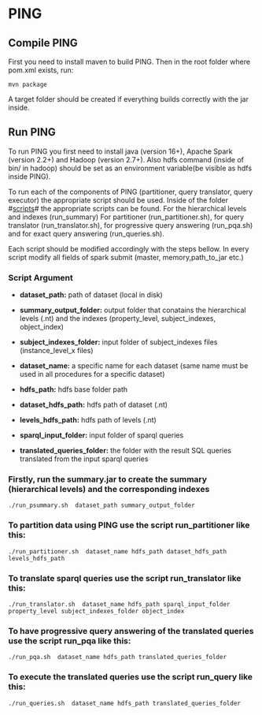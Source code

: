 # PING

## Compile PING
First you need to install maven to build PING. Then in the root folder where pom.xml exists, run:
```
mvn package
```
A target folder should be created if everything builds correctly with the jar inside.

## Run PING
To run PING you first need to install java (version 16+), Apache Spark (version 2.2+) and Hadoop (version 2.7+). Also hdfs command (inside of bin/ in hadoop) should be set as an environment variable(be visible as hdfs inside PING).

To run each of the components of PING (partitioner, query translator, query executor) the appropriate script should be used.
Inside of the folder #[scripts](https://github.com/giannisvassiliou/PING_ISWC_2023/tree/main/scripts)# the appropriate scripts can be found. For the hierarchical levels and indexes (run_summary)  For partitioner (run_partitioner.sh), for query translator (run_translator.sh), for progressive query answering (run_pqa.sh) and for exact query answering (run_queries.sh).

Each script should be modified accordingly with the steps bellow. In every script modify all fields of spark submit (master, memory,path_to_jar etc.)



### Script Argument

* **dataset_path:** path of dataset (local in disk)

* **summary_output_folder:** output folder that conatains the hierarchical levels (.nt) and the indexes (property_level, subject_indexes, object_index)  

* **subject_indexes_folder:** input folder of subject_indexes files (instance_level_x files)

* **dataset_name:** a specific name for each dataset (same name must be used in all procedures for a specific dataset)

* **hdfs_path:** hdfs base folder path

* **dataset_hdfs_path:** hdfs path of dataset (.nt)

* **levels_hdfs_path:** hdfs path of levels (.nt)

* **sparql_input_folder:** input folder of sparql queries

* **translated_queries_folder:** the folder with the result SQL queries translated from the input sparql queries

 
### Firstly, run the summary.jar to create the summary (hierarchical levels) and the corresponding indexes
```
./run_psummary.sh  dataset_path summary_output_folder
``` 
### To partition data using PING use the script run_partitioner like this:
```
./run_partitioner.sh  dataset_name hdfs_path dataset_hdfs_path levels_hdfs_path
```
### To translate sparql queries use the script run_translator like this:
```
./run_translator.sh  dataset_name hdfs_path sparql_input_folder property_level subject_indexes_folder object_index
```
### To have progressive query answering of the translated queries use the script run_pqa like this:
``` 
./run_pqa.sh  dataset_name hdfs_path translated_queries_folder
```
### To execute the translated queries use the script run_query like this:
``` 
./run_queries.sh  dataset_name hdfs_path translated_queries_folder
```
